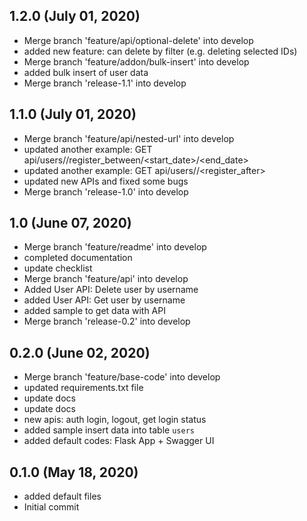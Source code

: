 ## 1.2.0 (July 01, 2020)
  - Merge branch 'feature/api/optional-delete' into develop
  - added new feature: can delete by filter (e.g. deleting selected IDs)
  - Merge branch 'feature/addon/bulk-insert' into develop
  - added bulk insert of user data
  - Merge branch 'release-1.1' into develop

## 1.1.0 (July 01, 2020)
  - Merge branch 'feature/api/nested-url' into develop
  - updated another example: GET api/users/<hobby>/register_between/<start_date>/<end_date>
  - updated another example: GET api/users/<hobby>/<register_after>
  - updated new APIs and fixed some bugs
  - Merge branch 'release-1.0' into develop

## 1.0 (June 07, 2020)
  - Merge branch 'feature/readme' into develop
  - completed documentation
  - update checklist
  - Merge branch 'feature/api' into develop
  - Added User API: Delete user by username
  - added User API: Get user by username
  - added sample to get data with API
  - Merge branch 'release-0.2' into develop

## 0.2.0 (June 02, 2020)
  - Merge branch 'feature/base-code' into develop
  - updated requirements.txt file
  - update docs
  - update docs
  - new apis: auth login, logout, get login status
  - added sample insert data into table `users`
  - added default codes: Flask App + Swagger UI

## 0.1.0 (May 18, 2020)
  - added default files
  - Initial commit

